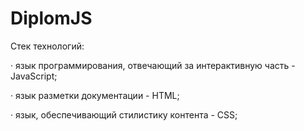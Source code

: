 # DiplomJS

Стек технологий:

· язык программирования, отвечающий за интерактивную часть - JavaScript;

· язык разметки документации - HTML;

· язык, обеспечивающий стилистику контента - CSS;
